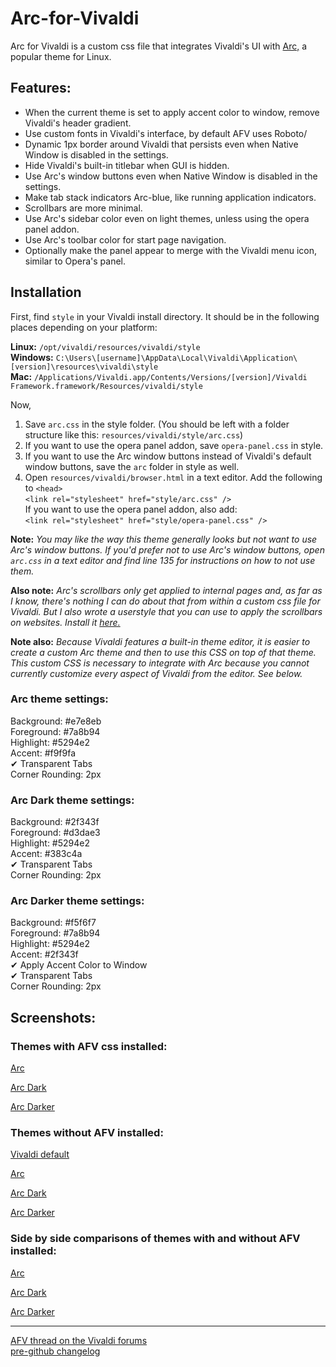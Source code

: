 # Arc-for-Vivaldi  

Arc for Vivaldi is a custom css file that integrates Vivaldi's UI with [Arc,](https://github.com/horst3180/Arc-theme) a popular theme for Linux.

## Features:

- When the current theme is set to apply accent color to window, remove Vivaldi's header gradient.
- Use custom fonts in Vivaldi's interface, by default AFV uses Roboto/
- Dynamic 1px border around Vivaldi that persists even when Native Window is disabled in the settings.
- Hide Vivaldi's built-in titlebar when GUI is hidden.
- Use Arc's window buttons even when Native Window is disabled in the settings.
- Make tab stack indicators Arc-blue, like running application indicators.
- Scrollbars are more minimal.
- Use Arc's sidebar color even on light themes, unless using the opera panel addon.
- Use Arc's toolbar color for start page navigation.
- Optionally make the panel appear to merge with the Vivaldi menu icon, similar to Opera's panel.

## Installation

First, find `style` in your Vivaldi install directory. It should be in the following places depending on your platform:

**Linux:** `/opt/vivaldi/resources/vivaldi/style`  
**Windows:** `C:\Users\[username]\AppData\Local\Vivaldi\Application\[version]\resources\vivaldi\style`  
**Mac:** `/Applications/Vivaldi.app/Contents/Versions/[version]/Vivaldi Framework.framework/Resources/vivaldi/style`

Now,

1. Save `arc.css` in the style folder. (You should be left with a folder structure like this: `resources/vivaldi/style/arc.css`)  
2. If you want to use the opera panel addon, save `opera-panel.css` in style.  
3. If you want to use the Arc window buttons instead of Vivaldi's default window buttons, save the `arc` folder in style as well.  
4. Open `resources/vivaldi/browser.html` in a text editor. Add the following to `<head>`  
    `<link rel="stylesheet" href="style/arc.css" />`  
   If you want to use the opera panel addon, also add:  
    `<link rel="stylesheet" href="style/opera-panel.css" />`

**Note:** *You may like the way this theme generally looks but not want to use Arc's window buttons. If you'd prefer not to use Arc's window buttons, open `arc.css` in a text editor and find line 135 for instructions on how to not use them.*

**Also note:** *Arc's scrollbars only get applied to internal pages and, as far as I know, there's nothing I can do about that from within a custom css file for Vivaldi. But I also wrote a userstyle that you can use to apply the scrollbars on websites. Install it [here.](https://userstyles.org/styles/142645/arc-scrollbars)*

**Note also:** *Because Vivaldi features a built-in theme editor, it is easier to create a custom Arc theme and then to use this CSS on top of that theme. This custom CSS is necessary to integrate with Arc because you cannot currently customize every aspect of Vivaldi from the editor. See below.*

### Arc theme settings:

Background: #e7e8eb  
Foreground: #7a8b94  
Highlight: #5294e2  
Accent: #f9f9fa  
✔ Transparent Tabs  
Corner Rounding: 2px

### Arc Dark theme settings:

Background: #2f343f  
Foreground: #d3dae3  
Highlight: #5294e2  
Accent: #383c4a  
✔ Transparent Tabs  
Corner Rounding: 2px
 
### Arc Darker theme settings:

Background: #f5f6f7  
Foreground: #7a8b94  
Highlight: #5294e2  
Accent: #2f343f  
✔ Apply Accent Color to Window  
✔ Transparent Tabs  
Corner Rounding: 2px

## Screenshots:

### Themes with AFV css installed:

[Arc](https://raw.githubusercontent.com/Tiamarth/Arc-for-Vivaldi/master/scrots/arc.png)

[Arc Dark](https://raw.githubusercontent.com/Tiamarth/Arc-for-Vivaldi/master/scrots/arc-dark.png)

[Arc Darker](https://raw.githubusercontent.com/Tiamarth/Arc-for-Vivaldi/master/scrots/arc-darker.png)

### Themes without AFV installed:

[Vivaldi default](https://raw.githubusercontent.com/Tiamarth/Arc-for-Vivaldi/master/scrots/default.png)

[Arc](https://raw.githubusercontent.com/Tiamarth/Arc-for-Vivaldi/master/scrots/arc-nocss.png)

[Arc Dark](https://raw.githubusercontent.com/Tiamarth/Arc-for-Vivaldi/master/scrots/arc-dark-nocss.png)

[Arc Darker](https://raw.githubusercontent.com/Tiamarth/Arc-for-Vivaldi/master/scrots/arc-darker-nocss.png)

### Side by side comparisons of themes with and without AFV installed:

[Arc](https://raw.githubusercontent.com/Tiamarth/Arc-for-Vivaldi/master/scrots/arc-compare.png)

[Arc Dark](https://raw.githubusercontent.com/Tiamarth/Arc-for-Vivaldi/master/scrots/arc-dark-compare.png)

[Arc Darker](https://raw.githubusercontent.com/Tiamarth/Arc-for-Vivaldi/master/scrots/arc-darker-compare.png)

----

[AFV thread on the Vivaldi forums](https://forum.vivaldi.net/post/137297)  
[pre-github changelog](https://github.com/Tiamarth/Arc-for-Vivaldi/blob/master/changelog.txt)
